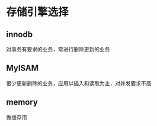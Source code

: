 # 存储引擎选择

## innodb

对事务有要求的业务，常进行删除更新的业务

## MyISAM

很少更新删除的业务，应用以插入和读取为主，对并发要求不高

## memory

做缓存用
